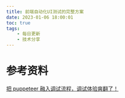 ```yaml
---
title: 前端自动化UI测试的完整方案
date: 2023-01-06 18:00:01
toc: true
tags:
    - 每日更新
    - 技术分享
---
```




# 参考资料

[把 puppeteer 融入调试流程，调试体验爽翻了！](https://mp.weixin.qq.com/s?__biz=Mzg3OTYzMDkzMg==&mid=2247493866&idx=1&sn=c4a3d5ddf6e3148360f3de9ea32e018f&chksm=cf0327d1f874aec72d630aa81d7b1b0b0961943287fbab023e6d39d466f33b642e12ca7f1ac0&token=953834215&lang=zh_CN#rd)